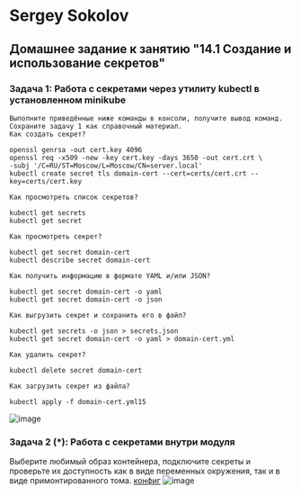 # Sergey Sokolov
## Домашнее задание к занятию "14.1 Создание и использование секретов"
### Задача 1: Работа с секретами через утилиту kubectl в установленном minikube
```
Выполните приведённые ниже команды в консоли, получите вывод команд. Сохраните задачу 1 как справочный материал.
Как создать секрет?

openssl genrsa -out cert.key 4096
openssl req -x509 -new -key cert.key -days 3650 -out cert.crt \
-subj '/C=RU/ST=Moscow/L=Moscow/CN=server.local'
kubectl create secret tls domain-cert --cert=certs/cert.crt --key=certs/cert.key

Как просмотреть список секретов?

kubectl get secrets
kubectl get secret

Как просмотреть секрет?

kubectl get secret domain-cert
kubectl describe secret domain-cert

Как получить информацию в формате YAML и/или JSON?

kubectl get secret domain-cert -o yaml
kubectl get secret domain-cert -o json

Как выгрузить секрет и сохранить его в файл?

kubectl get secrets -o json > secrets.json
kubectl get secret domain-cert -o yaml > domain-cert.yml

Как удалить секрет?

kubectl delete secret domain-cert

Как загрузить секрет из файла?

kubectl apply -f domain-cert.yml15  
```
![image](https://user-images.githubusercontent.com/93119897/207642986-9e7c3bcc-f5ce-4023-a0f5-0d14b093732b.png)
### Задача 2 (*): Работа с секретами внутри модуля
Выберите любимый образ контейнера, подключите секреты и проверьте их доступность как в виде переменных окружения, так и в виде примонтированного тома.
[конфиг](https://github.com/SSergeyA/devops-netology/blob/main/Kubernetes/15/multiool.yml)
![image](https://user-images.githubusercontent.com/93119897/207643339-307056c4-0177-4641-99d5-52bca9522503.png)
